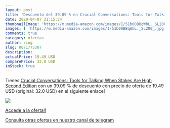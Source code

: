 ```yaml
---
layout: post
title: 'Descuento del 39.09 % en Crucial Conversations: Tools for Talking'
date: 2020-04-07 21:15:24
thumbnailImage: 'https://m.media-amazon.com/images/I/51b00BBqWbL._SL200_.jpg'
images: [ 'https://m.media-amazon.com/images/I/51b00BBqWbL._SL200_.jpg' ]
comments: true
category: ofertas
author: ring
slug: 0071775307
description:
actualPrice: 19.49 USD
comparePrice: 32.0 USD
inStock: true
---
```


Tienes [Crucial Conversations: Tools for Talking When Stakes Are High  Second Edition](https://www.amazon.com/dp/0071775307/?tag=redken08-20) con un 39.09 % de descuento con precio de oferta de 19.49 USD (original: 32.0 USD) en el siguiente enlace!

[![](https://m.media-amazon.com/images/I/51b00BBqWbL._SL200_.jpg)](https://www.amazon.com/dp/0071775307/?tag=redken08-20)

[Accede a la oferta!!](https://www.amazon.com/dp/0071775307/?tag=redken08-20)

[Consulta otras ofertas en nuestro canal de telegram](https://t.me/s/ofertas25)
